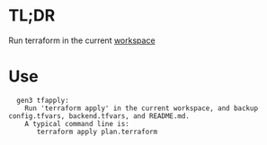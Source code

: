 # TL;DR

Run terraform in the current [workspace](./workon.md)

# Use

```
  gen3 tfapply:
    Run 'terraform apply' in the current workspace, and backup config.tfvars, backend.tfvars, and README.md.  
    A typical command line is:
       terraform apply plan.terraform
```

